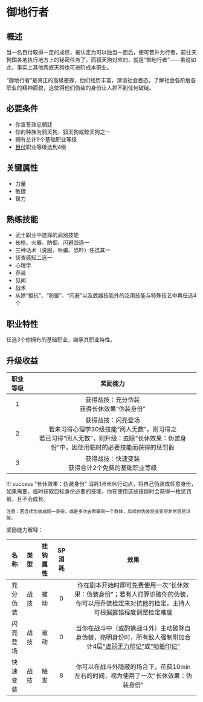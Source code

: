 # 御地行者

## 概述

当一名目付取得一定的成绩，被认定为可以独当一面后，便可晋升为行者，前往天狗国各地执行地方上的秘密任务了。而狐天狗对应的，就是“御地行者”——虽说如此，事实上其他两族天狗也可进阶成本职业。

“御地行者”是真正的高级密探，他们经历丰富，深谙社会百态，了解社会各阶层各职业的精神面貌，这使得他们伪装的身份让人抓不到任何破绽。

## 必要条件

* 你宣誓效忠朝廷
* 你的种族为鸦天狗、狐天狗或鲸天狗之一
* 拥有总计9个基础职业等级
* <a href="../metsuke" target="_blank">目付</a>职业等级达到4级

## 关键属性

* 力量
* 敏捷
* 智力

## 熟练技能

* 武士职业中选择的武器技能
* 长枪、火器、防御、闪避四选一
* 三种话术（说服、哄骗、恐吓）任选其一
* 侦查感知二选一
* 心理学
* 乔装
* 见闻
* 战术
* 从除“抵抗”、“防御”、“闪避”以及武器技能外的泛用技能与特殊技艺中再任选4个
  
## 职业特性

任选3个你拥有的基础职业，继承其职业特性。

## 升级收益

职业等级|奖励能力
:--:|:--:
1|获得战技：充分伪装<br>获得长休效果“伪装身份”
2|获得战技：闪亮登场<br>若未习得心理学30级技能“阅人无数”，则习得之<br>若已习得“阅人无数”，则升级：去除“长休效果：伪装身份”中，因使用临时的必要技能而获得的惩罚骰
3|获得战技：快速变装<br>获得合计2个免费的基础职业等级

!!! success "长休效果：伪装身份"
    消耗1点长休行动点，将自己伪装成任意身份，如果需要，临时获取目标身份必要的技能，你在使用这些技能时会获得一枚惩罚骰，且不会成长。

    注意：若连续伪装成同一身份，或是多次去欺骗同一个群体，后续的伪装将会变得非常容易识破。

奖励能力解释：

名称|类型|挂钩属性|SP消耗|效果
:--:|:--:|:--:|:--:|:--:
充分伪装|战技|被动|0|你在剧本开始时即可免费使用一次“长休效果：伪装身份”；若有人打算识破你的伪装，你可以用乔装检定来对抗他的检定，主持人可根据露馅程度调整检定难度
闪亮登场|战技|被动|0|当你在战斗中（或酌情战斗外）主动破除自身伪装，亮明身份时，所有敌人强制附加合计4层<a href="../../../../status/mark/#虚弱无力印记" target="_blank">“虚弱无力印记”</a>或<a href="../../../../status/mark/#动摇印记" target="_blank">“动摇印记”</a>
快速变装|战技|触发|8|你可以在战斗外隐蔽的场合下，花费10min左右的时间，视为使用了一次"长休效果：伪装身份"


